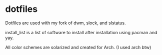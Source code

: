 # dotfiles
Dotfiles are used with my fork of dwm, slock, and slstatus.

install_list is a list of software to install after installation using pacman and yay.

All color schemes are solarized and created for Arch. (I used arch btw)
